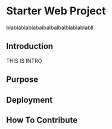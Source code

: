# Starter Web Project
   blablablablabalbalbalbalblablablabll
## Introduction
THIS IS INTRO
## Purpose

## Deployment

## How To Contribute

